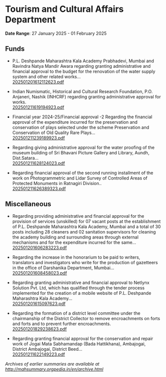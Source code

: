 # Tourism and Cultural Affairs Department

**Date Range**: 27 January 2025 - 01 February 2025


## Funds
- P.L. Deshpande Maharashtra Kala Academy Prabhadevi, Mumbai and Ravindra Natya Mandir Awara regarding granting administrative and financial approval to the budget for the renovation of the water supply system and other related works...\
  [202501201612112623.pdf](https://gr.maharashtra.gov.in/Site/Upload/Government%20Resolutions/English/202501201612112623.pdf)

- Indian Numismatic, Historical and Cultural Research Foundation, P.O.  Anjaneri, Nashik (INHCRF) regarding granting administrative approval for works.\
  [202501211619194923.pdf](https://gr.maharashtra.gov.in/Site/Upload/Government%20Resolutions/English/202501211619194923.pdf)

- Financial year 2024-25/Financial approval -2 Regarding the financial approval of the expenditure incurred for the preservation and conservation of plays selected under the scheme Preservation and Conservation of Old Quality Rare Plays...\
  [202501211239189923.pdf](https://gr.maharashtra.gov.in/Site/Upload/Government%20Resolutions/English/202501211239189923.pdf)

- Regarding giving administrative approval for the water proofing of the museum building of Sri Bhavani Picture Gallery and Library, Aundh, Dist.Satara...\
  [202501211628124023.pdf](https://gr.maharashtra.gov.in/Site/Upload/Government%20Resolutions/English/202501211628124023.pdf)

- Regarding financial approval of the second running installment of the work on Photogrammetric and Lidar Survey of Controlled Areas of Protected Monuments in Ratnagiri Division..\
  [202501211626389323.pdf](https://gr.maharashtra.gov.in/Site/Upload/Government%20Resolutions/English/202501211626389323.pdf)

## Miscellaneous
- Regarding providing administrative and financial approval for the provision of services (unskilled) for 07 vacant posts at the establishment of P.L. Deshpande Maharashtra Kala Academy, Mumbai and a total of 30 posts including 28 cleaners and 02 sanitation supervisors for cleaning the academy building and surrounding areas through external mechanisms and for the expenditure incurred for the same...\
  [202501201606283223.pdf](https://gr.maharashtra.gov.in/Site/Upload/Government%20Resolutions/English/202501201606283223.pdf)

- Regarding the increase in the honorarium to be paid to writers, translators and investigators who write for the production of gazetteers in the office of Darshanika Department, Mumbai...\
  [202501201608458023.pdf](https://gr.maharashtra.gov.in/Site/Upload/Government%20Resolutions/English/202501201608458023.pdf)

- Regarding granting administrative and financial approval to Netlynx Solution Pvt. Ltd, which has qualified through the tender process implemented for the creation of a mobile website of P.L. Deshpande Maharashtra Kala Academy...\
  [202501201615097623.pdf](https://gr.maharashtra.gov.in/Site/Upload/Government%20Resolutions/English/202501201615097623.pdf)

- Regarding the formation of a district level committee under the chairmanship of the District Collector to remove encroachments on forts and forts and to prevent further encroachments.\
  [202501201829238623.pdf](https://gr.maharashtra.gov.in/Site/Upload/Government%20Resolutions/English/202501201829238623.pdf)

- Regarding granting financial approval for the conservation and repair work of Jogai Mata Sabhamandap (Bada Hattikhana), Ambajogai, District Ambajogai, District Beed...\
  [202501211622149223.pdf](https://gr.maharashtra.gov.in/Site/Upload/Government%20Resolutions/English/202501211622149223.pdf)


*Archives of earlier summaries are available at http://mahsummary.orgpedia.in/en/archive.html*